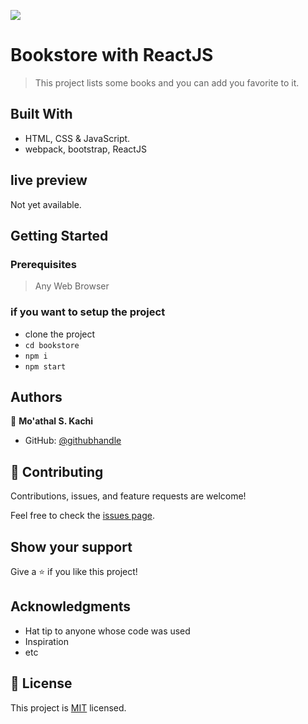 ![](https://img.shields.io/badge/Microverse-blueviolet)

# Bookstore with ReactJS

> This project lists some books and you can add you favorite to it.


## Built With

- HTML, CSS & JavaScript.
- webpack, bootstrap, ReactJS


## live preview
Not yet available.


## Getting Started

### Prerequisites

> Any Web Browser

### if you want to setup the project
- clone the project
- `cd bookstore`
- `npm i`
- `npm start`


## Authors

👤 **Mo'athal S. Kachi**

- GitHub: [@githubhandle](https://github.com/Moathal)


## 🤝 Contributing

Contributions, issues, and feature requests are welcome!

Feel free to check the [issues page](../../issues/).


## Show your support

Give a ⭐️ if you like this project!


## Acknowledgments

- Hat tip to anyone whose code was used
- Inspiration
- etc

## 📝 License

This project is [MIT](./MIT.md) licensed.
